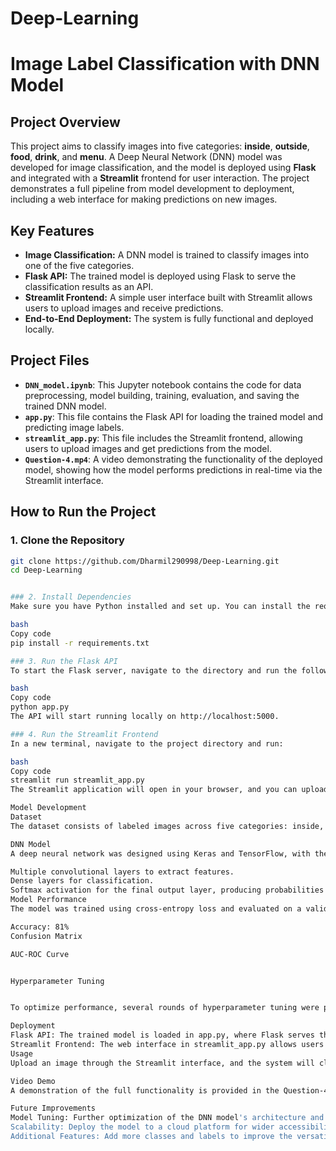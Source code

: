 # Deep-Learning

# Image Label Classification with DNN Model

## Project Overview
This project aims to classify images into five categories: **inside**, **outside**, **food**, **drink**, and **menu**. A Deep Neural Network (DNN) model was developed for image classification, and the model is deployed using **Flask** and integrated with a **Streamlit** frontend for user interaction. The project demonstrates a full pipeline from model development to deployment, including a web interface for making predictions on new images.

## Key Features
- **Image Classification:** A DNN model is trained to classify images into one of the five categories.
- **Flask API:** The trained model is deployed using Flask to serve the classification results as an API.
- **Streamlit Frontend:** A simple user interface built with Streamlit allows users to upload images and receive predictions.
- **End-to-End Deployment:** The system is fully functional and deployed locally.

## Project Files
- **`DNN_model.ipynb`**: This Jupyter notebook contains the code for data preprocessing, model building, training, evaluation, and saving the trained DNN model.
- **`app.py`**: This file contains the Flask API for loading the trained model and predicting image labels.
- **`streamlit_app.py`**: This file includes the Streamlit frontend, allowing users to upload images and get predictions from the model.
- **`Question-4.mp4`**: A video demonstrating the functionality of the deployed model, showing how the model performs predictions in real-time via the Streamlit interface.

## How to Run the Project

### 1. Clone the Repository
```bash
git clone https://github.com/Dharmil290998/Deep-Learning.git
cd Deep-Learning


### 2. Install Dependencies
Make sure you have Python installed and set up. You can install the required dependencies using the requirements.txt file.

bash
Copy code
pip install -r requirements.txt

### 3. Run the Flask API
To start the Flask server, navigate to the directory and run the following command:

bash
Copy code
python app.py
The API will start running locally on http://localhost:5000.

### 4. Run the Streamlit Frontend
In a new terminal, navigate to the project directory and run:

bash
Copy code
streamlit run streamlit_app.py
The Streamlit application will open in your browser, and you can upload an image to get a prediction.

Model Development
Dataset
The dataset consists of labeled images across five categories: inside, outside, food, drink, and menu. The images were preprocessed to resize them to a standard shape and normalized for optimal training.

DNN Model
A deep neural network was designed using Keras and TensorFlow, with the following architecture:

Multiple convolutional layers to extract features.
Dense layers for classification.
Softmax activation for the final output layer, producing probabilities for each of the five classes.
Model Performance
The model was trained using cross-entropy loss and evaluated on a validation set. Key performance metrics include:

Accuracy: 81%
Confusion Matrix

AUC-ROC Curve


Hyperparameter Tuning


To optimize performance, several rounds of hyperparameter tuning were performed, adjusting parameters like learning rate, batch size, and the number of epochs.

Deployment
Flask API: The trained model is loaded in app.py, where Flask serves the predictions as a RESTful API.
Streamlit Frontend: The web interface in streamlit_app.py allows users to upload an image, which is sent to the Flask API for classification.
Usage
Upload an image through the Streamlit interface, and the system will classify it as one of the five categories. The result, along with the probability scores for each class, will be displayed on the page.

Video Demo
A demonstration of the full functionality is provided in the Question-4.mp4 video, showing the step-by-step process of using the Streamlit frontend to classify images.

Future Improvements
Model Tuning: Further optimization of the DNN model's architecture and hyperparameters could improve accuracy.
Scalability: Deploy the model to a cloud platform for wider accessibility.
Additional Features: Add more classes and labels to improve the versatility of the image classifier.
